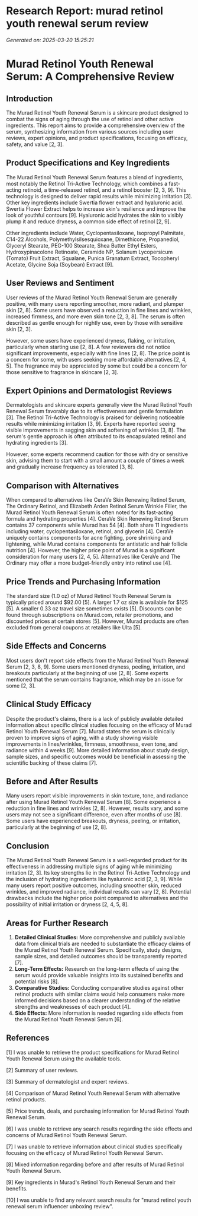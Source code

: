 # Research Report: murad retinol youth renewal serum review

*Generated on: 2025-03-20 15:25:21*

# Murad Retinol Youth Renewal Serum: A Comprehensive Review

## Introduction

The Murad Retinol Youth Renewal Serum is a skincare product designed to combat the signs of aging through the use of retinol and other active ingredients. This report aims to provide a comprehensive overview of the serum, synthesizing information from various sources including user reviews, expert opinions, and product specifications, focusing on efficacy, safety, and value [2, 3].

## Product Specifications and Key Ingredients

The Murad Retinol Youth Renewal Serum features a blend of ingredients, most notably the Retinol Tri-Active Technology, which combines a fast-acting retinoid, a time-released retinol, and a retinol booster [2, 3, 9]. This technology is designed to deliver rapid results while minimizing irritation [3]. Other key ingredients include Swertia flower extract and hyaluronic acid. Swertia Flower Extract helps to increase skin's resilience and improve the look of youthful contours [9]. Hyaluronic acid hydrates the skin to visibly plump it and reduce dryness, a common side effect of retinol [2, 9].

Other ingredients include Water, Cyclopentasiloxane, Isopropyl Palmitate, C14-22 Alcohols, Polymethylsilsesquioxane, Dimethicone, Propanediol, Glyceryl Stearate, PEG-100 Stearate, Shea Butter Ethyl Esters, Hydroxypinacolone Retinoate, Ceramide NP, Solanum Lycopersicum (Tomato) Fruit Extract, Squalane, Punica Granatum Extract, Tocopheryl Acetate, Glycine Soja (Soybean) Extract [9].

## User Reviews and Sentiment

User reviews of the Murad Retinol Youth Renewal Serum are generally positive, with many users reporting smoother, more radiant, and plumper skin [2, 8]. Some users have observed a reduction in fine lines and wrinkles, increased firmness, and more even skin tone [2, 3, 8]. The serum is often described as gentle enough for nightly use, even by those with sensitive skin [2, 3].

However, some users have experienced dryness, flaking, or irritation, particularly when starting use [2, 8]. A few reviewers did not notice significant improvements, especially with fine lines [2, 8]. The price point is a concern for some, with users seeking more affordable alternatives [2, 4, 5]. The fragrance may be appreciated by some but could be a concern for those sensitive to fragrance in skincare [2, 3].

## Expert Opinions and Dermatologist Reviews

Dermatologists and skincare experts generally view the Murad Retinol Youth Renewal Serum favorably due to its effectiveness and gentle formulation [3]. The Retinol Tri-Active Technology is praised for delivering noticeable results while minimizing irritation [3, 9]. Experts have reported seeing visible improvements in sagging skin and softening of wrinkles [3, 8]. The serum's gentle approach is often attributed to its encapsulated retinol and hydrating ingredients [3].

However, some experts recommend caution for those with dry or sensitive skin, advising them to start with a small amount a couple of times a week and gradually increase frequency as tolerated [3, 8].

## Comparison with Alternatives

When compared to alternatives like CeraVe Skin Renewing Retinol Serum, The Ordinary Retinol, and Elizabeth Arden Retinol Serum Wrinkle Filler, the Murad Retinol Youth Renewal Serum is often noted for its fast-acting formula and hydrating properties [4]. CeraVe Skin Renewing Retinol Serum contains 37 components while Murad has 54 [4]. Both share 11 ingredients including water, cyclopentasiloxane, retinol, and glycerin [4]. CeraVe uniquely contains components for acne fighting, pore shrinking and lightening, while Murad contains components for antistatic and hair follicle nutrition [4]. However, the higher price point of Murad is a significant consideration for many users [2, 4, 5]. Alternatives like CeraVe and The Ordinary may offer a more budget-friendly entry into retinol use [4].

## Price Trends and Purchasing Information

The standard size (1.0 oz) of Murad Retinol Youth Renewal Serum is typically priced around $92.00 [5]. A larger 1.7 oz size is available for $125 [5]. A smaller 0.33 oz travel size sometimes exists [5]. Discounts can be found through subscriptions on Murad.com, retailer promotions, and discounted prices at certain stores [5]. However, Murad products are often excluded from general coupons at retailers like Ulta [5].

## Side Effects and Concerns

Most users don't report side effects from the Murad Retinol Youth Renewal Serum [2, 3, 8, 9]. Some users mentioned dryness, peeling, irritation, and breakouts particularly at the beginning of use [2, 8]. Some experts mentioned that the serum contains fragrance, which may be an issue for some [2, 3].

## Clinical Study Efficacy

Despite the product's claims, there is a lack of publicly available detailed information about specific clinical studies focusing on the efficacy of Murad Retinol Youth Renewal Serum [7]. Murad states the serum is clinically proven to improve signs of aging, with a study showing visible improvements in lines/wrinkles, firmness, smoothness, even tone, and radiance within 4 weeks [9]. More detailed information about study design, sample sizes, and specific outcomes would be beneficial in assessing the scientific backing of these claims [7].

## Before and After Results

Many users report visible improvements in skin texture, tone, and radiance after using Murad Retinol Youth Renewal Serum [8]. Some experience a reduction in fine lines and wrinkles [2, 8]. However, results vary, and some users may not see a significant difference, even after months of use [8]. Some users have experienced breakouts, dryness, peeling, or irritation, particularly at the beginning of use [2, 8].

## Conclusion

The Murad Retinol Youth Renewal Serum is a well-regarded product for its effectiveness in addressing multiple signs of aging while minimizing irritation [2, 3]. Its key strengths lie in the Retinol Tri-Active Technology and the inclusion of hydrating ingredients like hyaluronic acid [2, 3, 9]. While many users report positive outcomes, including smoother skin, reduced wrinkles, and improved radiance, individual results can vary [2, 8]. Potential drawbacks include the higher price point compared to alternatives and the possibility of initial irritation or dryness [2, 4, 5, 8].

## Areas for Further Research

1.  **Detailed Clinical Studies:** More comprehensive and publicly available data from clinical trials are needed to substantiate the efficacy claims of the Murad Retinol Youth Renewal Serum. Specifically, study designs, sample sizes, and detailed outcomes should be transparently reported [7].
2.  **Long-Term Effects:** Research on the long-term effects of using the serum would provide valuable insights into its sustained benefits and potential risks [8].
3.  **Comparative Studies:** Conducting comparative studies against other retinol products with similar claims would help consumers make more informed decisions based on a clearer understanding of the relative strengths and weaknesses of each product [4].
4.  **Side Effects:** More information is needed regarding side effects from the Murad Retinol Youth Renewal Serum [6].

## References

[1] I was unable to retrieve the product specifications for Murad Retinol Youth Renewal Serum using the available tools.

[2] Summary of user reviews.

[3] Summary of dermatologist and expert reviews.

[4] Comparison of Murad Retinol Youth Renewal Serum with alternative retinol products.

[5] Price trends, deals, and purchasing information for Murad Retinol Youth Renewal Serum.

[6] I was unable to retrieve any search results regarding the side effects and concerns of Murad Retinol Youth Renewal Serum.

[7] I was unable to retrieve information about clinical studies specifically focusing on the efficacy of Murad Retinol Youth Renewal Serum.

[8] Mixed information regarding before and after results of Murad Retinol Youth Renewal Serum.

[9] Key ingredients in Murad's Retinol Youth Renewal Serum and their benefits.

[10] I was unable to find any relevant search results for "murad retinol youth renewal serum influencer unboxing review".
